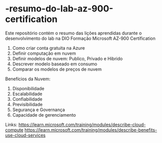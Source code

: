 # -resumo-do-lab-az-900-certification
Este repositório contém o resumo das lições aprendidas durante o desenvolvimento do lab na DIO Formação Microsoft AZ-900 Certification

1. Como criar conta gratuita na Azure
2. Definir computação em nuvem
4. Definir modelos de nuvem: Publico, Privado e Hibrido
5. Descrever modelo baseado em consumo
6. Comparar os modelos de preços de nuvem

Benefícios da Nuvem:
1. Disponibilidade
2. Escalabilidade
3. Confiabilidade
4. Previsibilidade
5. Segurança e Governança
6. Capacidade de gerenciamento

Links:
https://learn.microsoft.com/training/modules/describe-cloud-compute
https://learn.microsoft.com/training/modules/describe-benefits-use-cloud-services
